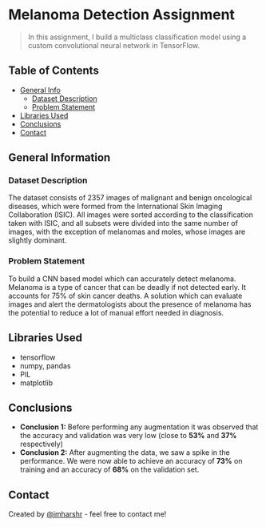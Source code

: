 # Melanoma Detection Assignment
> In this assignment, I build a multiclass classification model using a custom convolutional neural network in TensorFlow. 


## Table of Contents
* [General Info](#general-information)
    * [Dataset Description](#dataset-description)
    * [Problem Statement](#problem-statement)
* [Libraries Used](#libraries-used)
* [Conclusions](#conclusions)
* [Contact](#contact)


## General Information

### Dataset Description

The dataset consists of 2357 images of malignant and benign oncological diseases, which were formed from the International Skin Imaging Collaboration (ISIC). All images were sorted according to the classification taken with ISIC, and all subsets were divided into the same number of images, with the exception of melanomas and moles, whose images are slightly dominant.

### Problem Statement

To build a CNN based model which can accurately detect melanoma. Melanoma is a type of cancer that can be deadly if not detected early. It accounts for 75% of skin cancer deaths. A solution which can evaluate images and alert the dermatologists about the presence of melanoma has the potential to reduce a lot of manual effort needed in diagnosis.

## Libraries Used
- tensorflow
- numpy, pandas
- PIL
- matplotlib

## Conclusions
- **Conclusion 1:** Before performing any augmentation it was observed that the accuracy and validation was very low (close to **53%** and **37%** respectively)
- **Conclusion 2:** After augmenting the data, we saw a spike in the performance. We were now able to achieve an accuracy of **73%** on training and an accuracy of **68%** on the validation set.

## Contact
Created by [@imharshr](https://github.com/imharshr) - feel free to contact me!